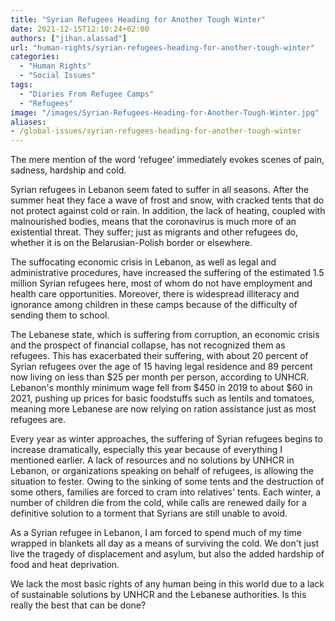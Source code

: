 ```yaml
---
title: "Syrian Refugees Heading for Another Tough Winter"
date: 2021-12-15T12:10:24+02:00
authors: ["jihan.alassad"]
url: "human-rights/syrian-refugees-heading-for-another-tough-winter"
categories: 
  - "Human Rights"
  - "Social Issues"
tags: 
  - "Diaries From Refugee Camps"
  - "Refugees"
image: "/images/Syrian-Refugees-Heading-for-Another-Tough-Winter.jpg"
aliases:
- /global-issues/syrian-refugees-heading-for-another-tough-winter
---
```


The mere mention of the word ‘refugee’ immediately evokes scenes of pain, sadness, hardship and cold.

Syrian refugees in Lebanon seem fated to suffer in all seasons. After the summer heat they face a wave of frost and snow, with cracked tents that do not protect against cold or rain. In addition, the lack of heating, coupled with malnourished bodies, means that the coronavirus is much more of an existential threat. They suffer; just as migrants and other refugees do, whether it is on the Belarusian-Polish border or elsewhere.

The suffocating economic crisis in Lebanon, as well as legal and administrative procedures, have increased the suffering of the estimated 1.5 million Syrian refugees here, most of whom do not have employment and health care opportunities. Moreover, there is widespread illiteracy and ignorance among children in these camps because of the difficulty of sending them to school.

The Lebanese state, which is suffering from corruption, an economic crisis and the prospect of financial collapse, has not recognized them as refugees. This has exacerbated their suffering, with about 20 percent of Syrian refugees over the age of 15 having legal residence and 89 percent now living on less than $25 per month per person, according to UNHCR. Lebanon's monthly minimum wage fell from $450 in 2019 to about $60 in 2021, pushing up prices for basic foodstuffs such as lentils and tomatoes, meaning more Lebanese are now relying on ration assistance just as most refugees are.  

Every year as winter approaches, the suffering of Syrian refugees begins to increase dramatically, especially this year because of everything I mentioned earlier. A lack of resources and no solutions by UNHCR in Lebanon, or organizations speaking on behalf of refugees, is allowing the situation to fester. Owing to the sinking of some tents and the destruction of some others, families are forced to cram into relatives' tents. Each winter, a number of children die from the cold, while calls are renewed daily for a definitive solution to a torment that Syrians are still unable to avoid.

As a Syrian refugee in Lebanon, I am forced to spend much of my time wrapped in blankets all day as a means of surviving the cold. We don't just live the tragedy of displacement and asylum, but also the added hardship of food and heat deprivation. 

We lack the most basic rights of any human being in this world due to a lack of sustainable solutions by UNHCR and the Lebanese authorities. Is this really the best that can be done?

